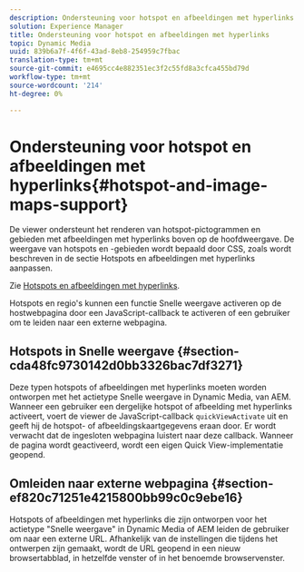```yaml
---
description: Ondersteuning voor hotspot en afbeeldingen met hyperlinks
solution: Experience Manager
title: Ondersteuning voor hotspot en afbeeldingen met hyperlinks
topic: Dynamic Media
uuid: 839b6a7f-4f6f-43ad-8eb8-254959c7fbac
translation-type: tm+mt
source-git-commit: e4695cc4e882351ec3f2c55fd8a3cfca455bd79d
workflow-type: tm+mt
source-wordcount: '214'
ht-degree: 0%

---
```



# Ondersteuning voor hotspot en afbeeldingen met hyperlinks{#hotspot-and-image-maps-support}

De viewer ondersteunt het renderen van hotspot-pictogrammen en gebieden met afbeeldingen met hyperlinks boven op de hoofdweergave. De weergave van hotspots en -gebieden wordt bepaald door CSS, zoals wordt beschreven in de sectie Hotspots en afbeeldingen met hyperlinks aanpassen.

Zie [Hotspots en afbeeldingen met hyperlinks](../../c-html5-aem-asset-viewers/c-html5-aem-carousel/c-html5-aem-carousel-customizingviewer/r-html5-aem-carousel-customize-hotspots-imagemaps.md#reference-2ac3cc414ef2467390bf53145f1d8d74).

Hotspots en regio&#39;s kunnen een functie Snelle weergave activeren op de hostwebpagina door een JavaScript-callback te activeren of een gebruiker om te leiden naar een externe webpagina.

## Hotspots in Snelle weergave {#section-cda48fc9730142d0bb3326bac7df3271}

Deze typen hotspots of afbeeldingen met hyperlinks moeten worden ontworpen met het actietype Snelle weergave in Dynamic Media, van AEM. Wanneer een gebruiker een dergelijke hotspot of afbeelding met hyperlinks activeert, voert de viewer de JavaScript-callback `quickViewActivate` uit en geeft hij de hotspot- of afbeeldingskaartgegevens eraan door. Er wordt verwacht dat de ingesloten webpagina luistert naar deze callback. Wanneer de pagina wordt geactiveerd, wordt een eigen Quick View-implementatie geopend.

## Omleiden naar externe webpagina {#section-ef820c71251e4215800bb99c0c9ebe16}

Hotspots of afbeeldingen met hyperlinks die zijn ontworpen voor het actietype &quot;Snelle weergave&quot; in Dynamic Media of AEM leiden de gebruiker om naar een externe URL. Afhankelijk van de instellingen die tijdens het ontwerpen zijn gemaakt, wordt de URL geopend in een nieuw browsertabblad, in hetzelfde venster of in het benoemde browservenster.
